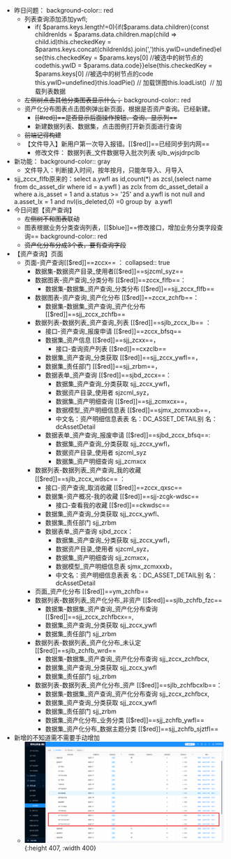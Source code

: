 - 昨日问题：
  background-color:: red
	- 列表查询添加添加ywfl;
		- if( $params.keys.length!=0){if($params.data.children){const childrenIds = $params.data.children.map(child => child.id)this.checkedKey = $params.keys.concat(childrenIds).join(',')this.ywID=undefined}else{this.checkedKey = $params.keys[0] //被选中的树节点的codethis.ywID = $params.data.code}}else{this.checkedKey = $params.keys[0] //被选中的树节点的code this.ywID=undefined}this.loadPie() // 加载饼图this.loadList()  // 加载列表数据
	- ~~左侧树点击其他分类图表显示什么；~~
	  background-color:: red
	- 资产化分布图表点击图例弹出新页面，根据是否资产查询。已经新建。
		- ~~[[#red]]==是否显示后面操作按钮、查询、显示列==~~
		- 新建数据列表、数据集，点击图例打开新页面进行查询
	- ~~前端记得构建~~
	- 【文件导入】新用户第一次导入报错。[[$red]]==已经同步到内网==
		- 修改文件： 数据列表_文件数据导入批次列表  sjlb_wjsjdrpclb
- 新功能：
  background-color:: gray
	- 文件导入：判断接入时间，按年按月，只能年导入、月导入
- sjj_zccx_flfb原来的：select a.ywfl as id,count(*) as zcsl,(select name from dc_asset_dir where id = a.ywfl ) as zclx from dc_asset_detail a where a.is_asset = 1 and a.status >= '25' and a.ywfl is not null and a.asset_lx = 1 and nvl(is_deleted,0) =0 group by  a.ywfl
- 今日问题【资产查询】
	- ~~左侧树不和图表联动~~
	- 图表根据业务分类查询列表，[[$blue]]==修改接口，增加业务分类字段查询==
	  background-color:: red
	- ~~资产化分布分成3个表，要有查询字段~~
- 【资产查询】页面
	- 页面-资产查询[[$red]]==zccx== ：
	  collapsed:: true
		- 数据集-数据资产目录_使用者[[$red]]==sjzcml_syz==
		- 数据图表-资产查询_分类分布 [[$red]]==zccx_flfb==：
			- 数据集-数据集_资产查询_分类分布  [[$red]]==sjj_zccx_flfb==
		- 数据图表-资产查询_资产化分布 [[$red]]==zccx_zchfb==：
			- 数据集-数据集_资产查询_资产化分布  [[$red]]==sjj_zccx_zchfb==
		- 数据列表-数据列表_资产查询_列表 [[$red]]==sjlb_zccx_lb== ：
			- 接口-资产查询_报废申请  [[$red]]==zccx_bfsq==
			- 数据集_资产信息 [[$red]]==sjj_zcxx==，
				- 接口-查询资产列表  [[$red]]==cxzclb==
			- 数据集_资产查询_分类获取 [[$red]]==sjj_zccx_ywfl==，
			- 数据集_责任部门 [[$red]]==sjj_zrbm==，
			- 数据表单_资产查询 [[$red]]==sjbd_zccx==：
				- 数据集_资产查询_分类获取 sjj_zccx_ywfl，
				- 数据资产目录_使用者 sjzcml_syz，
				- 数据集_资产明细查询 [[$red]]==sjj_zcmxcx==，
				- 数据模型_资产明细信息表 [[$red]]==sjmx_zcmxxxb==，
				- 中文名：资产明细信息表表   名：DC_ASSET_DETAIL别   名：dcAssetDetail
			- 数据表单_资产查询_报废申请 [[$red]]==sjbd_zccx_bfsq==:
				- 数据集_资产查询_分类获取 sjj_zccx_ywfl，
				- 数据资产目录_使用者 sjzcml_syz
				- 数据集_资产明细查询 sjj_zcmxcx
		- 数据列表-数据列表_资产查询_我的收藏  [[$red]]==sjlb_zccx_wdsc== ：
			- 接口-资产查询_取消收藏  [[$red]]==zccx_qxsc==
			- 数据集-资产概况-我的收藏 [[$red]]==sjj-zcgk-wdsc==
				- 接口-查看我的收藏 [[$red]]==ckwdsc==
			- 数据集_资产查询_分类获取 sjj_zccx_ywfl、
			- 数据集_责任部门 sjj_zrbm
			- 数据表单_资产查询 sjbd_zccx：
				- 数据集_资产查询_分类获取 sjj_zccx_ywfl，
				- 数据资产目录_使用者 sjzcml_syz，
				- 数据集_资产明细查询 sjj_zcmxcx，
				- 数据模型_资产明细信息表 sjmx_zcmxxxb，
				- 中文名：资产明细信息表表   名：DC_ASSET_DETAIL别   名：dcAssetDetail
		- 页面_资产化分布  [[$red]]==ym_zchfb==
		- 数据列表-数据列表_资产化分布_非资产 [[$red]]==sjlb_zchfb_fzc==
			- 数据集-数据集_资产查询_资产化分布查询 [[$red]]==sjj_zccx_zchfbcx==,
			- 数据集_资产查询_分类获取 sjj_zccx_ywfl
			- 数据集_责任部门 sjj_zrbm
		- 数据列表-数据列表_资产化分布_未认定 [[$red]]==sjlb_zchfb_wrd==
			- 数据集-数据集_资产查询_资产化分布查询 sjj_zccx_zchfbcx,
			- 数据集_资产查询_分类获取 sjj_zccx_ywfl
			- 数据集_责任部门 sjj_zrbm
		- 数据列表-数据列表_资产化分布_资产  [[$red]]==sjlb_zchfbcxlb==：
			- 数据集-数据集_资产查询_资产化分布查询 sjj_zccx_zchfbcx,
			- 数据集_资产查询_分类获取 sjj_zccx_ywfl
			- 数据集_责任部门 sjj_zrbm
			- 数据集_资产化分布_业务分类  [[$red]]==sjj_zchfb_ywfl==
			- 数据集_资产化分布_数据主题分类  [[$red]]==sjj_zchfb_sjztfl==
- 新增的不知道需不需要手动增加
	- ![image.png](../assets/image_1699534510675_0.png){:height 407, :width 400}
